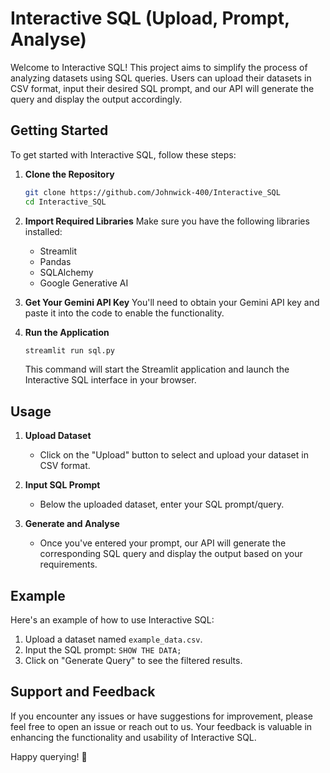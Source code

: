 # Interactive SQL (Upload, Prompt, Analyse)

Welcome to Interactive SQL! This project aims to simplify the process of analyzing datasets using SQL queries. Users can upload their datasets in CSV format, input their desired SQL prompt, and our API will generate the query and display the output accordingly.

## Getting Started

To get started with Interactive SQL, follow these steps:

1. **Clone the Repository**
   ```bash
   git clone https://github.com/Johnwick-400/Interactive_SQL
   cd Interactive_SQL
   ```

2. **Import Required Libraries**
   Make sure you have the following libraries installed:
   - Streamlit
   - Pandas
   - SQLAlchemy
   - Google Generative AI

3. **Get Your Gemini API Key**
   You'll need to obtain your Gemini API key and paste it into the code to enable the functionality.

4. **Run the Application**
   ```bash
   streamlit run sql.py
   ```
   This command will start the Streamlit application and launch the Interactive SQL interface in your browser.

## Usage

1. **Upload Dataset**
   - Click on the "Upload" button to select and upload your dataset in CSV format.

2. **Input SQL Prompt**
   - Below the uploaded dataset, enter your SQL prompt/query.

3. **Generate and Analyse**
   - Once you've entered your prompt, our API will generate the corresponding SQL query and display the output based on your requirements.

## Example

Here's an example of how to use Interactive SQL:

1. Upload a dataset named `example_data.csv`.
2. Input the SQL prompt: `SHOW THE DATA;`
3. Click on "Generate Query" to see the filtered results.

## Support and Feedback

If you encounter any issues or have suggestions for improvement, please feel free to open an issue or reach out to us. Your feedback is valuable in enhancing the functionality and usability of Interactive SQL.

Happy querying! 🚀
